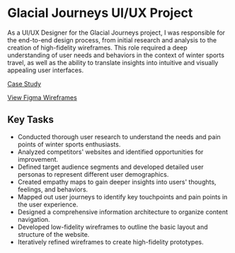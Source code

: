 # Glacial Journeys UI/UX Project
As a UI/UX Designer for the Glacial Journeys project, I was responsible for the end-to-end design process, from initial research and analysis to the creation of high-fidelity wireframes. This role required a deep understanding of user needs and behaviors in the context of winter sports travel, as well as the ability to translate insights into intuitive and visually appealing user interfaces. 

[Case Study](https://www.behance.net/gallery/192356039/Glacial-Journeys-UIUX-Case-Study)

[View Figma Wireframes](https://www.figma.com/file/8QIG5K3GzobRmjFoa9vVbo/Glacial-Journeys-Project?type=design&node-id=43%3A2&mode=design&t=w2DPalZcsaFAqoLh-1)

## Key Tasks

- Conducted thorough user research to understand the needs and pain points of winter sports enthusiasts.
- Analyzed competitors' websites and identified opportunities for improvement.
- Defined target audience segments and developed detailed user personas to represent different user demographics.
- Created empathy maps to gain deeper insights into users' thoughts, feelings, and behaviors.
- Mapped out user journeys to identify key touchpoints and pain points in the user experience.
- Designed a comprehensive information architecture to organize content navigation.
- Developed low-fidelity wireframes to outline the basic layout and structure of the website.
- Iteratively refined wireframes to create high-fidelity prototypes.
